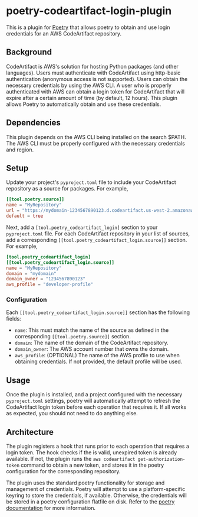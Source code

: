 # poetry-codeartifact-login-plugin

This is a plugin for [Poetry](https://python-poetry.org/) that allows poetry to obtain and use login credentials for 
an AWS CodeArtifact repository.

## Background

CodeArtifact is AWS's solution for hosting Python packages (and other languages). Users must authenticate with
CodeArtifact using http-basic authentication (anonymous access is not supported). Users can obtain the necessary
credentials by using the AWS CLI. A user who is properly authenticated with AWS can obtain a login token for
CodeArtifact that will expire after a certain amount of time (by default, 12 hours). This plugin allows Poetry to
automatically obtain and use these credentials.

## Dependencies

This plugin depends on the AWS CLI being installed on the search $PATH. The AWS CLI must be properly configured
with the necessary credentials and region. 

## Setup

Update your project's `pyproject.toml` file to include your CodeArtifact repository as a source for packages.
For example,

```toml
[[tool.poetry.source]]
name = "MyRepository"
url = "https://mydomain-1234567890123.d.codeartifact.us-west-2.amazonaws.com/pypi/my-repository/simple/"
default = true
```

Next, add a `[tool.poetry_codeartifact_login]` section to your `pyproject.toml` file. For each CodeArtifact
repository in your list of sources, add a corresponding `[[tool.poetry_codeartifact_login.source]]` section.
For example,

```toml
[tool.poetry_codeartifact_login]
[[tool.poetry_codeartifact_login.source]]
name = "MyRepository"
domain = "mydomain"
domain_owner = "1234567890123"
aws_profile = "developer-profile"
```

### Configuration
Each `[[tool.poetry_codeartifact_login.source]]` section has the following fields:

- `name`: This must match the name of the source as defined in the corresponding `[[tool.poetry.source]]` section.
- `domain`: The name of the domain of the CodeArtifact repository.
- `domain_owner`: The AWS account number that owns the domain.
- `aws_profile`: (OPTIONAL) The name of the AWS profile to use when obtaining credentials. If not provided,
  the default profile will be used.

## Usage
Once the plugin is installed, and a project configured with the necessary `pyproject.toml` settings, poetry will
automatically attempt to refresh the CodeArtifact login token before each operation that requires it. If
all works as expected, you should not need to do anything else.

## Architecture

The plugin registers a hook that runs prior to each operation that requires a login token. The hook checks if the
is valid, unexpired token is already available. If not, the plugin runs the `aws codeartifact get-authorization-token`
command to obtain a new token, and stores it in the poetry configuration for the corresponding repository.

The plugin uses the standard poetry functionality for storage and management of credentials. Poetry will
attempt to use a platform-specific keyring to store the credentials, if available. Otherwise, the credentials
will be stored in a poetry configuration flatfile on disk. Refer to the 
[poetry documentation](https://python-poetry.org/docs/repositories/#configuring-credentials) for more information.
